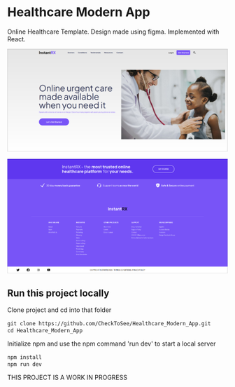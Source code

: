 # Healthcare Modern App
Online Healthcare Template.
Design made using figma. Implemented with React.

![alt text](https://raw.githubusercontent.com/CheckToSee/Healthcare_Modern_App/main/public/preview.png)

![alt text](https://raw.githubusercontent.com/CheckToSee/Healthcare_Modern_App/main/public/footer.png)

## Run this project locally 
Clone project and cd into that folder
```
git clone https://github.com/CheckToSee/Healthcare_Modern_App.git
cd Healthcare_Modern_App
```

Initialize npm and use the npm command 'run dev' to start a local server

```
npm install
npm run dev 
```

THIS PROJECT IS A WORK IN PROGRESS
